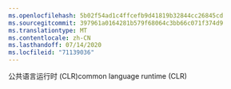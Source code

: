 ```yaml
---
ms.openlocfilehash: 5b02f54ad1c4ffcefb9d41819b32844cc26845cd
ms.sourcegitcommit: 397961a0164281b579f68064c3bb66c071f374d9
ms.translationtype: MT
ms.contentlocale: zh-CN
ms.lasthandoff: 07/14/2020
ms.locfileid: "71139036"
---
```

<span data-ttu-id="684b8-101">公共语言运行时 (CLR)</span><span class="sxs-lookup"><span data-stu-id="684b8-101">common language runtime (CLR)</span></span>
